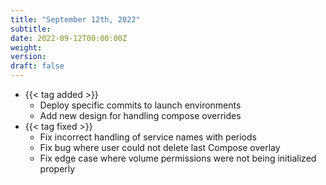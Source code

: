 ```yaml
---
title: "September 12th, 2022"
subtitle:
date: 2022-09-12T00:00:00Z
weight:
version:
draft: false
---
```


<!-- Available tags are: added, changed, deprecated, removed, fixed, performance, security -->
- {{< tag added >}}
    - Deploy specific commits to launch environments
    - Add new design for handling compose overrides
- {{< tag fixed >}}
    - Fix incorrect handling of service names with periods
    - Fix bug where user could not delete last Compose overlay
    - Fix edge case where volume permissions were not being initialized properly
